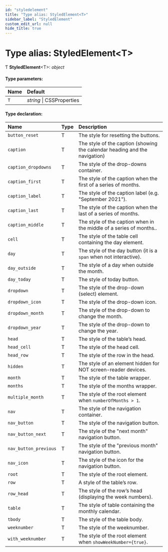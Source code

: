 ```yaml
---
id: "styledelement"
title: "Type alias: StyledElement<T>"
sidebar_label: "StyledElement"
custom_edit_url: null
hide_title: true
---
```


# Type alias: StyledElement<T\>

Ƭ **StyledElement**<T\>: *object*

#### Type parameters:

Name | Default |
:------ | :------ |
`T` | *string* \| CSSProperties |

#### Type declaration:

Name | Type | Description |
:------ | :------ | :------ |
`button_reset` | T | The style for resetting the buttons.   |
`caption` | T | The style of the caption (showing the calendar heading and the navigation)   |
`caption_dropdowns` | T | The style of the drop-downs container.   |
`caption_first` | T | The style of the caption when the first of a series of months.   |
`caption_label` | T | The style of the caption label (e.g. "September 2021").   |
`caption_last` | T | The style of the caption when the last of a series of months.   |
`caption_middle` | T | The style of the caption when in the middle of a series of months..   |
`cell` | T | The style of the table cell containing the day element.   |
`day` | T | The style of the day button (it is a `span` when not interactive).   |
`day_outside` | T | The style of a day when outside the month.   |
`day_today` | T | The style of today button.   |
`dropdown` | T | The style of the drop-down (select) element.   |
`dropdown_icon` | T | The style of the drop-down icon.   |
`dropdown_month` | T | The style of the drop-down to change the month.   |
`dropdown_year` | T | The style of the drop-down to change the year.   |
`head` | T | The style of the table’s head.   |
`head_cell` | T | The style of the head cell.   |
`head_row` | T | The style of the row in the head.   |
`hidden` | T | The style of an element hidden for NOT screen-reader devices.   |
`month` | T | The style of the table wrapper.   |
`months` | T | The style of the months wrapper.   |
`multiple_month` | T | The style of the root element when `numberOfMonths > 1`.   |
`nav` | T | The style of the navigation container.   |
`nav_button` | T | The style of the navigation button.   |
`nav_button_next` | T | The style of the "next month" navigation button.   |
`nav_button_previous` | T | The style of the "previous month" navigation button.   |
`nav_icon` | T | The style of the icon for the navigation button.   |
`root` | T | The style of the root element.   |
`row` | T | A style of the table’s row.   |
`row_head` | T | The style of the row’s head (displaying the week numbers).   |
`table` | T | The style of table containing the monthly calendar.   |
`tbody` | T | The style of the table body.   |
`weeknumber` | T | The style of the weeknumber.   |
`with_weeknumber` | T | The style of the root element when `showWeekNumber={true}`.   |
